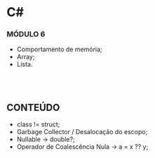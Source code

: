 # C#
### MÓDULO 6
- Comportamento de memória;
- Array;
- Lista.

<br><br>

## CONTEÚDO
- class != struct;
- Garbage Collector / Desalocação do escopo;
- Nullable -> double?;
- Operador de Coalescência Nula -> a = x ?? y;


